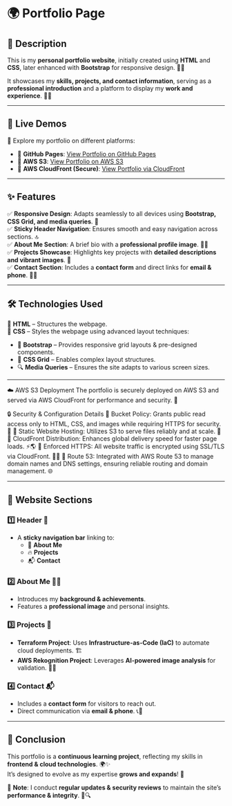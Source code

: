 # **🌍 Portfolio Page**  

## **📜 Description**  
This is my **personal portfolio website**, initially created using **HTML** and **CSS**, later enhanced with **Bootstrap** for responsive design. 🎨📱  

It showcases my **skills, projects, and contact information**, serving as a **professional introduction** and a platform to display my **work and experience**. 💼🎯  

---

## **🔗 Live Demos**  
🌟 Explore my portfolio on different platforms:  
- 🔹 **GitHub Pages**: [View Portfolio on GitHub Pages](https://awscloudgirl.github.io/portfolio-page/)  
- 🔹 **AWS S3**: [View Portfolio on AWS S3](http://awscg-portfolio.site.s3-website.eu-west-2.amazonaws.com/)  
- 🔹 **AWS CloudFront (Secure)**: [View Portfolio via CloudFront](https://dc7omfoccll6y.cloudfront.net)  

---

## **✨ Features**  
✅ **Responsive Design**: Adapts seamlessly to all devices using **Bootstrap, CSS Grid, and media queries**. 📲  
✅ **Sticky Header Navigation**: Ensures smooth and easy navigation across sections. 🔝  
✅ **About Me Section**: A brief bio with a **professional profile image**. 🧑‍💻  
✅ **Projects Showcase**: Highlights key projects with **detailed descriptions and vibrant images**. 🚀  
✅ **Contact Section**: Includes a **contact form** and direct links for **email & phone**. 📧📞  

---

## **🛠️ Technologies Used**  
🔹 **HTML** – Structures the webpage.  
🔹 **CSS** – Styles the webpage using advanced layout techniques:  
   - 🎨 **Bootstrap** – Provides responsive grid layouts & pre-designed components.  
   - 📏 **CSS Grid** – Enables complex layout structures.  
   - 🔍 **Media Queries** – Ensures the site adapts to various screen sizes.  

---

☁️ AWS S3 Deployment
The portfolio is securely deployed on AWS S3 and served via AWS CloudFront for performance and security. 🚀

🔒 Security & Configuration Details
🔹 Bucket Policy: Grants public read access only to HTML, CSS, and images while requiring HTTPS for security. 🔐
🔹 Static Website Hosting: Utilizes S3 to serve files reliably and at scale. 📂
🔹 CloudFront Distribution: Enhances global delivery speed for faster page loads. ⚡🌎
🔹 Enforced HTTPS: All website traffic is encrypted using SSL/TLS via CloudFront. 🔐🔗
🔹 Route 53: Integrated with AWS Route 53 to manage domain names and DNS settings, ensuring reliable routing and domain management. 🌐

---

## **📌 Website Sections**  

### **1️⃣ Header** 🏡  
- A **sticky navigation bar** linking to:  
  - 📜 **About Me**  
  - 🔥 **Projects**  
  - 📬 **Contact**  

### **2️⃣ About Me** 👩‍💻  
- Introduces my **background & achievements**.  
- Features a **professional image** and personal insights.  

### **3️⃣ Projects** 🚀  
- **Terraform Project**: Uses **Infrastructure-as-Code (IaC)** to automate cloud deployments. 🏗️  
- **AWS Rekognition Project**: Leverages **AI-powered image analysis** for validation. 🤖📸  

### **4️⃣ Contact** 📬  
- Includes a **contact form** for visitors to reach out.  
- Direct communication via **email & phone**. 📞💌  

---

## **📢 Conclusion**  

This portfolio is a **continuous learning project**, reflecting my skills in **frontend & cloud technologies**. 🌍✨  
It’s designed to evolve as my expertise **grows and expands**! 🚀  

📌 **Note**: I conduct **regular updates & security reviews** to maintain the site’s **performance & integrity**. 🔧🔍  



